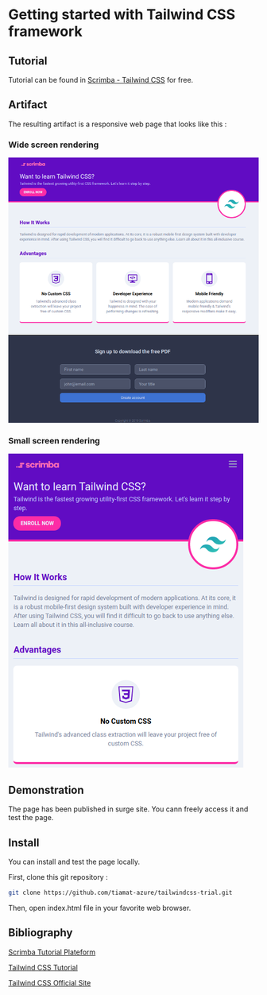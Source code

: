 # Getting started with Tailwind CSS framework

## Tutorial

Tutorial can be found in [Scrimba - Tailwind CSS](https://scrimba.com/p/pdq3QsM/cPJZqqC3) for free.

## Artifact

The resulting artifact is a responsive web page that looks like this :

### Wide screen rendering

![Demo large screen](images/demo-lg.png)

### Small screen rendering

![Demo small screen](images/demo-sm.png)

## Demonstration

The page has been published in surge site.
You cann freely access it and test the page.

## Install

You can install and test the page locally.

First, clone this git repository :

```bash
git clone https://github.com/tiamat-azure/tailwindcss-trial.git
```

Then, open index.html file in your favorite web browser.

## Bibliography

[Scrimba Tutorial Plateform](https://scrimba.com)

[Tailwind CSS Tutorial](https://scrimba.com/p/pdq3QsM/cPJZqqC3)

[Tailwind CSS Official Site](https://tailwindcss.com/)
